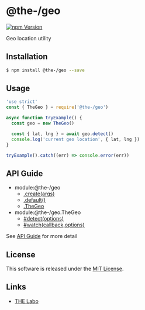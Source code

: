 @the-/geo
==========

<!---
This file is generated by @the-/templates. Do not update manually.
--->

<!-- Badge Start -->
<a name="badges"></a>

[![npm Version][bd_npm_shield_url]][bd_npm_url]

[bd_repo_url]: https://github.com/the-labo/the
[bd_npm_url]: http://www.npmjs.org/package/@the-/geo
[bd_npm_shield_url]: http://img.shields.io/npm/v/@the-/geo.svg?style=flat

<!-- Badge End -->


<!-- Description Start -->
<a name="description"></a>

Geo location utility

<!-- Description End -->


<!-- Overview Start -->
<a name="overview"></a>




<!-- Overview End -->


<!-- Sections Start -->
<a name="sections"></a>

<!-- Section from "doc/readme/01.Installation.md.hbs" Start -->

<a name="section-doc-readme-01-installation-md"></a>

Installation
-----

```bash
$ npm install @the-/geo --save
```


<!-- Section from "doc/readme/01.Installation.md.hbs" End -->

<!-- Section from "doc/readme/02.Usage.md.hbs" Start -->

<a name="section-doc-readme-02-usage-md"></a>

Usage
---------

```javascript
'use strict'
const { TheGeo } = require('@the-/geo')

async function tryExample() {
  const geo = new TheGeo()

  const { lat, lng } = await geo.detect()
  console.log('current geo location', { lat, lng })
}

tryExample().catch((err) => console.error(err))

```


<!-- Section from "doc/readme/02.Usage.md.hbs" End -->


<!-- Sections Start -->

<a name="api"></a>

## API Guide


- module:@the-/geo
  - [.create(args)](./doc/api/api.md#module_@the-/geo.create)
  - [.default()](./doc/api/api.md#module_@the-/geo.default)
  - [.TheGeo](./doc/api/api.md#module_@the-/geo.TheGeo)
- module:@the-/geo.TheGeo
  - [#detect(options)](./doc/api/api.md#module_@the-/geo.TheGeo#detect)
  - [#watch(callback,options)](./doc/api/api.md#module_@the-/geo.TheGeo#watch)

See [API Guide](./doc/api/api.md) for more detail


<!-- LICENSE Start -->
<a name="license"></a>

License
-------
This software is released under the [MIT License](https://github.com/the-labo/the/blob/master/LICENSE).

<!-- LICENSE End -->


<!-- Links Start -->
<a name="links"></a>

Links
------

+ [THE Labo][the_labo_url]

[the_labo_url]: https://github.com/the-labo

<!-- Links End -->
